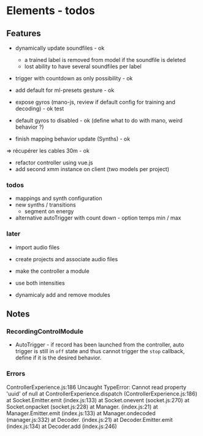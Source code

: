 # Elements - todos

## Features

- dynamically update soundfiles - ok
  + a trained label is removed from model if the soundfile is deleted
  + lost ability to have several soundfiles per label
- trigger with countdown as only possibility - ok
- add default for ml-presets gesture - ok

- expose gyros (mano-js, review if default config for training and decoding) - ok test
- default gyros to disabled - ok (define what to do with mano, weird behavior ?)
- finish mapping behavior update (Synths) - ok

=> récupérer les cables 30m - ok

- refactor controller using vue.js
- add second xmm instance on client (two models per project)

### todos

- mappings and synth configuration
- new synths / transitions
  + segment on energy
- alternative autoTrigger with count down - option temps min / max

### later

- import audio files
- create projects and associate audio files

- make the controller a module
- use both intensities
- dynamicaly add and remove modules

## Notes

### RecordingControlModule 

- AutoTrigger - if record has been launched from the controller, auto 
trigger is still in `off` state and thus cannot trigger the `stop` 
callback, define if it is the desired behavior.


### Errors

ControllerExperience.js:186 Uncaught TypeError: Cannot read property 'uuid' of null
    at ControllerExperience.dispatch (ControllerExperience.js:186)
    at Socket.Emitter.emit (index.js:133)
    at Socket.onevent (socket.js:270)
    at Socket.onpacket (socket.js:228)
    at Manager.<anonymous> (index.js:21)
    at Manager.Emitter.emit (index.js:133)
    at Manager.ondecoded (manager.js:332)
    at Decoder.<anonymous> (index.js:21)
    at Decoder.Emitter.emit (index.js:134)
    at Decoder.add (index.js:246)

